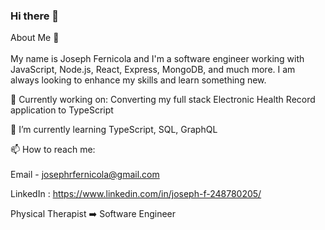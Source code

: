 ### Hi there 👋


About Me 👨 <br />
 <br />
My name is Joseph Fernicola and I'm a software engineer working with JavaScript, Node.js, React, Express, MongoDB, and much more. I am always looking to enhance my skills and learn something new.

🔭 Currently working on: Converting my full stack Electronic Health Record application to TypeScript

🌱 I’m currently learning TypeScript, SQL, GraphQL

📫 How to reach me: <br />
 <br />
Email - josephrfernicola@gmail.com <br />

LinkedIn : https://www.linkedin.com/in/joseph-f-248780205/ <br />

Physical Therapist ➡️ Software Engineer
